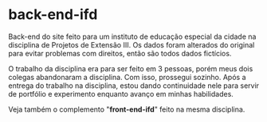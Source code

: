 # back-end-ifd
 Back-end do site feito para um instituto de educação especial da cidade na disciplina de Projetos de Extensão III. Os dados foram alterados do original para evitar problemas com direitos, então são todos dados fictícios.

 O trabalho da disciplina era para ser feito em 3 pessoas, porém meus dois colegas abandonaram a disciplina. Com isso, prossegui sozinho. Após a entrega do trabalho na disciplina, estou dando continuidade nele para servir de portfólio e experimento enquanto avanço em minhas habilidades.

 Veja também o complemento "**front-end-ifd**" feito na mesma disciplina.
